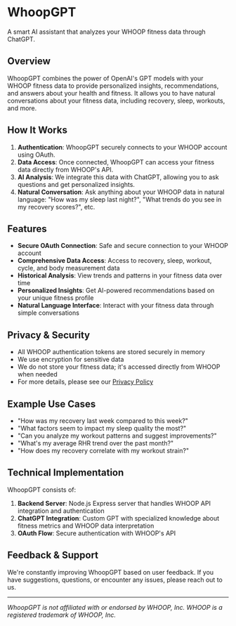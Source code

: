 # WhoopGPT

A smart AI assistant that analyzes your WHOOP fitness data through ChatGPT.

## Overview

WhoopGPT combines the power of OpenAI's GPT models with your WHOOP fitness data to provide personalized insights, recommendations, and answers about your health and fitness. It allows you to have natural conversations about your fitness data, including recovery, sleep, workouts, and more.

## How It Works

1. **Authentication**: WhoopGPT securely connects to your WHOOP account using OAuth.
2. **Data Access**: Once connected, WhoopGPT can access your fitness data directly from WHOOP's API.
3. **AI Analysis**: We integrate this data with ChatGPT, allowing you to ask questions and get personalized insights.
4. **Natural Conversation**: Ask anything about your WHOOP data in natural language: "How was my sleep last night?", "What trends do you see in my recovery scores?", etc.

## Features

- **Secure OAuth Connection**: Safe and secure connection to your WHOOP account
- **Comprehensive Data Access**: Access to recovery, sleep, workout, cycle, and body measurement data
- **Historical Analysis**: View trends and patterns in your fitness data over time
- **Personalized Insights**: Get AI-powered recommendations based on your unique fitness profile
- **Natural Language Interface**: Interact with your fitness data through simple conversations

## Privacy & Security

- All WHOOP authentication tokens are stored securely in memory
- We use encryption for sensitive data
- We do not store your fitness data; it's accessed directly from WHOOP when needed
- For more details, please see our [Privacy Policy](https://whoopgpt-production.up.railway.app/privacy-policy.html)

## Example Use Cases

- "How was my recovery last week compared to this week?"
- "What factors seem to impact my sleep quality the most?"
- "Can you analyze my workout patterns and suggest improvements?"
- "What's my average RHR trend over the past month?"
- "How does my recovery correlate with my workout strain?"

## Technical Implementation

WhoopGPT consists of:

1. **Backend Server**: Node.js Express server that handles WHOOP API integration and authentication
2. **ChatGPT Integration**: Custom GPT with specialized knowledge about fitness metrics and WHOOP data interpretation
3. **OAuth Flow**: Secure authentication with WHOOP's API

## Feedback & Support

We're constantly improving WhoopGPT based on user feedback. If you have suggestions, questions, or encounter any issues, please reach out to us.

---

*WhoopGPT is not affiliated with or endorsed by WHOOP, Inc. WHOOP is a registered trademark of WHOOP, Inc.* 
